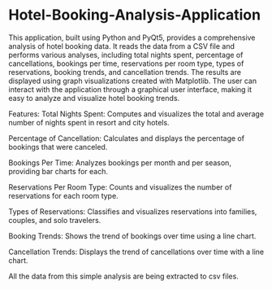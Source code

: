 # Hotel-Booking-Analysis-Application
This application, built using Python and PyQt5, provides a comprehensive analysis of hotel booking data. It reads the data from a CSV file and performs various analyses, including total nights spent, percentage of cancellations, bookings per time, reservations per room type, types of reservations, booking trends, and cancellation trends. The results are displayed using graph visualizations created with Matplotlib. The user can interact with the application through a graphical user interface, making it easy to analyze and visualize hotel booking trends.

Features:
Total Nights Spent: Computes and visualizes the total and average number of nights spent in resort and city hotels.

Percentage of Cancellation: Calculates and displays the percentage of bookings that were canceled.

Bookings Per Time: Analyzes bookings per month and per season, providing bar charts for each.

Reservations Per Room Type: Counts and visualizes the number of reservations for each room type.

Types of Reservations: Classifies and visualizes reservations into families, couples, and solo travelers.

Booking Trends: Shows the trend of bookings over time using a line chart.

Cancellation Trends: Displays the trend of cancellations over time with a line chart.

All the data from this  simple analysis are being extracted to csv files.
